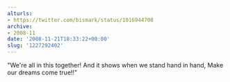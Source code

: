 ```yaml
---
alturls:
- https://twitter.com/bismark/status/1016944708
archive:
- 2008-11
date: '2008-11-21T18:33:22+00:00'
slug: '1227292402'
---
```


"We're all in this together! And it shows when we stand hand in hand, Make our dreams come true!!"

